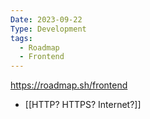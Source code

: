 ```yaml
---
Date: 2023-09-22
Type: Development
tags:
  - Roadmap
  - Frontend
---
```

https://roadmap.sh/frontend

- [[HTTP? HTTPS? Internet?]]
